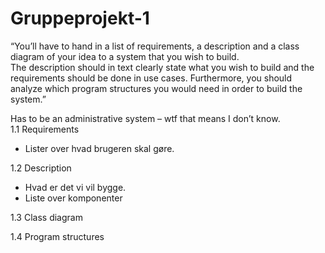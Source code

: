 # Gruppeprojekt-1

“You’ll have to hand in a list of requirements, a description and a class diagram of your idea to a system that you wish to build.  
The description should in text clearly state what you wish to build and the requirements should be done in use cases. Furthermore, you should analyze which program structures you would need in order to build the system.”  
 

Has to be an administrative system – wtf that means I don’t know.  
1.1 Requirements 
 
- Lister over hvad brugeren skal gøre.  

1.2 Description  
 
- Hvad er det vi vil bygge. 
- Liste over komponenter  
 
1.3 Class diagram  

 
1.4 Program structures 
